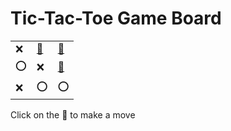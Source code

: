 # Tic-Tac-Toe Game Board
|   |   |   |
|---|---|---|
|❌ |[🔎](XOXOXEXOO.md) |[🔎](XEOOXXXOO.md) |
|⭕ |❌ |[🔎](XEXOXOXOO.md) |
|❌ |⭕ |⭕ |

Click on the 🔎 to make a move